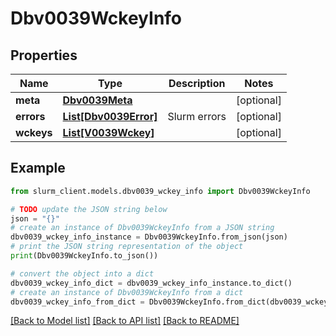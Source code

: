 # Dbv0039WckeyInfo


## Properties

Name | Type | Description | Notes
------------ | ------------- | ------------- | -------------
**meta** | [**Dbv0039Meta**](Dbv0039Meta.md) |  | [optional] 
**errors** | [**List[Dbv0039Error]**](Dbv0039Error.md) | Slurm errors | [optional] 
**wckeys** | [**List[V0039Wckey]**](V0039Wckey.md) |  | [optional] 

## Example

```python
from slurm_client.models.dbv0039_wckey_info import Dbv0039WckeyInfo

# TODO update the JSON string below
json = "{}"
# create an instance of Dbv0039WckeyInfo from a JSON string
dbv0039_wckey_info_instance = Dbv0039WckeyInfo.from_json(json)
# print the JSON string representation of the object
print(Dbv0039WckeyInfo.to_json())

# convert the object into a dict
dbv0039_wckey_info_dict = dbv0039_wckey_info_instance.to_dict()
# create an instance of Dbv0039WckeyInfo from a dict
dbv0039_wckey_info_from_dict = Dbv0039WckeyInfo.from_dict(dbv0039_wckey_info_dict)
```
[[Back to Model list]](../README.md#documentation-for-models) [[Back to API list]](../README.md#documentation-for-api-endpoints) [[Back to README]](../README.md)


